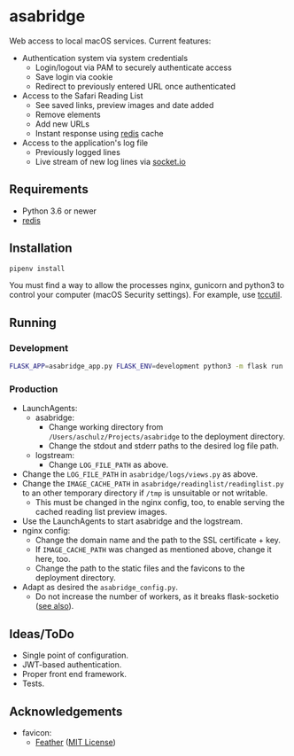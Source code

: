 # asabridge

Web access to local macOS services. Current features:

- Authentication system via system credentials
  - Login/logout via PAM to securely authenticate access
  - Save login via cookie
  - Redirect to previously entered URL once authenticated
- Access to the Safari Reading List
  - See saved links, preview images and date added
  - Remove elements
  - Add new URLs
  - Instant response using [redis](https://redis.io "redis") cache
- Access to the application's log file
  - Previously logged lines
  - Live stream of new log lines via [socket.io](https://socket.io "socket.io")

## Requirements

- Python 3.6 or newer
- [redis](https://redis.io "redis")

## Installation

```bash
pipenv install
```

You must find a way to allow the processes nginx, gunicorn and python3 to control your computer (macOS Security settings).
For example, use [tccutil](https://github.com/jacobsalmela/tccutil "tccutil").

## Running

### Development

```bash
FLASK_APP=asabridge_app.py FLASK_ENV=development python3 -m flask run
```

### Production

- LaunchAgents:
  - asabridge:
    - Change working directory from `/Users/aschulz/Projects/asabridge` to the deployment directory.
    - Change the stdout and stderr paths to the desired log file path.
  - logstream:
    - Change `LOG_FILE_PATH` as above.
- Change the `LOG_FILE_PATH` in `asabridge/logs/views.py` as above.
- Change the `IMAGE_CACHE_PATH` in `asabridge/readinglist/readinglist.py` to an other temporary directory if `/tmp` is unsuitable or not writable.
  - This must be changed in the nginx config, too, to enable serving the cached reading list preview images.
- Use the LaunchAgents to start asabridge and the logstream.
- nginx config:
  - Change the domain name and the path to the SSL certificate + key.
  - If `IMAGE_CACHE_PATH` was changed as mentioned above, change it here, too.
  - Change the path to the static files and the favicons to the deployment directory.
- Adapt as desired the `asabridge_config.py`.
  -  Do not increase the number of workers, as it breaks flask-socketio ([see also](https://flask-socketio.readthedocs.io/en/latest/#gunicorn-web-server)).

## Ideas/ToDo

- Single point of configuration.
- JWT-based authentication.
- Proper front end framework.
- Tests.

## Acknowledgements

- favicon:
  - [Feather](https://feathericons.com "feathericons.com") ([MIT License](https://github.com/feathericons/feather/blob/master/LICENSE "MIT License"))
